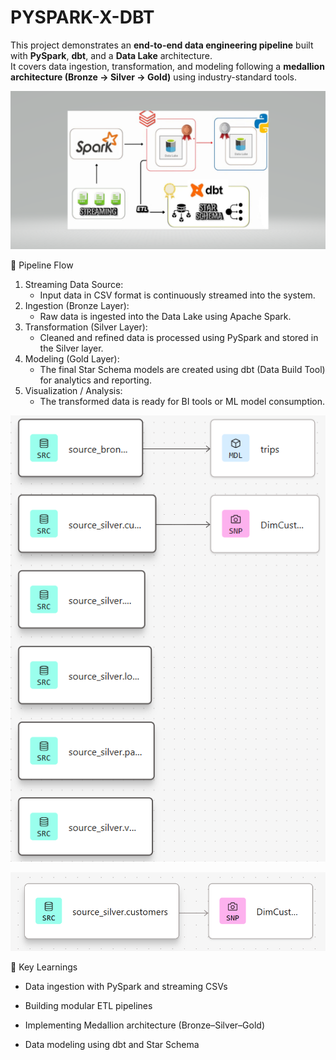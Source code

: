 # PYSPARK-X-DBT
This project demonstrates an **end-to-end data engineering pipeline** built with **PySpark**, **dbt**, and a **Data Lake** architecture.  
It covers data ingestion, transformation, and modeling following a **medallion architecture (Bronze → Silver → Gold)** using industry-standard tools.

![image alt](https://github.com/Charvi-M-J/PYSPARK-X-DBT/blob/daf4bb61ec12dbc17f29c661855cb9532b50421b/screenshot.png)


🔁 Pipeline Flow
1. Streaming Data Source:  
   - Input data in CSV format is continuously streamed into the system.
2. Ingestion (Bronze Layer):
   - Raw data is ingested into the Data Lake using Apache Spark.
3. Transformation (Silver Layer):  
   - Cleaned and refined data is processed using PySpark and stored in the Silver layer.
4. Modeling (Gold Layer):  
   - The final Star Schema models are created using dbt (Data Build Tool) for analytics and reporting.
5. Visualization / Analysis: 
   - The transformed data is ready for BI tools or ML model consumption.

![image alt](https://github.com/Charvi-M-J/PYSPARK-X-DBT/blob/90e63ac3753d549f950b02e3608822067eca1a0e/Screenshot%202025-10-07%20190043.png)

![image alt](https://github.com/Charvi-M-J/PYSPARK-X-DBT/blob/b68ea73d1368d144f3779eda9a150991be47f5ec/Screenshot%202025-10-07%20185935.png)

🌟 Key Learnings

* Data ingestion with PySpark and streaming CSVs

* Building modular ETL pipelines

* Implementing Medallion architecture (Bronze–Silver–Gold)

* Data modeling using dbt and Star Schema

